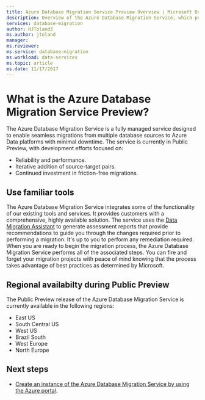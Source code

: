 ```yaml
---
title: Azure Database Migration Service Preview Overview | Microsoft Docs
description: Overview of the Azure Database Migration Service, which provides seamless migrations from many database sources to Azure Data platforms.
services: database-migration
author: HJToland3
ms.author: jtoland
manager: 
ms.reviewer: 
ms.service: database-migration
ms.workload: data-services
ms.topic: article
ms.date: 11/17/2017
---
```

# What is the Azure Database Migration Service Preview?
The Azure Database Migration Service is a fully managed service designed to enable seamless migrations from multiple database sources to Azure Data platforms with minimal downtime. The service is currently in Public Preview, with development efforts focused on:

- Reliability and performance.
- Iterative addition of source-target pairs.
- Continued investment in friction-free migrations.

## Use familiar tools
The Azure Database Migration Service integrates some of the functionality of our existing tools and services.  It provides customers with a comprehensive, highly available solution. The service uses the [Data Migration Assistant](http://aka.ms/dma) to generate assessment reports that provide recommendations to guide you through the changes required prior to performing a migration. It's up to you to perform any remediation required. When you are ready to begin the migration process, the Azure Database Migration Service performs all of the associated steps. You can fire and forget your migration projects with peace of mind  knowing that the process takes advantage of best practices as determined by Microsoft.

## Regional availabilty during Public Preview
The Public Preview release of the Azure Database Migration Service is currently available in the following regions:
- East US
- South Central US
- West US
- Brazil South
- West Europe
- North Europe

## Next steps
- [Create an instance of the Azure Database Migration Service by using the Azure portal](quickstart-create-data-migration-service-portal.md).

